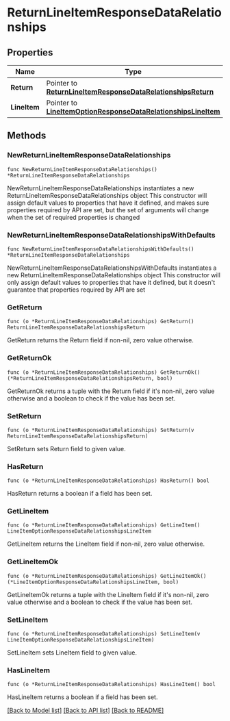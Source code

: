 # ReturnLineItemResponseDataRelationships

## Properties

Name | Type | Description | Notes
------------ | ------------- | ------------- | -------------
**Return** | Pointer to [**ReturnLineItemResponseDataRelationshipsReturn**](ReturnLineItemResponseDataRelationshipsReturn.md) |  | [optional] 
**LineItem** | Pointer to [**LineItemOptionResponseDataRelationshipsLineItem**](LineItemOptionResponseDataRelationshipsLineItem.md) |  | [optional] 

## Methods

### NewReturnLineItemResponseDataRelationships

`func NewReturnLineItemResponseDataRelationships() *ReturnLineItemResponseDataRelationships`

NewReturnLineItemResponseDataRelationships instantiates a new ReturnLineItemResponseDataRelationships object
This constructor will assign default values to properties that have it defined,
and makes sure properties required by API are set, but the set of arguments
will change when the set of required properties is changed

### NewReturnLineItemResponseDataRelationshipsWithDefaults

`func NewReturnLineItemResponseDataRelationshipsWithDefaults() *ReturnLineItemResponseDataRelationships`

NewReturnLineItemResponseDataRelationshipsWithDefaults instantiates a new ReturnLineItemResponseDataRelationships object
This constructor will only assign default values to properties that have it defined,
but it doesn't guarantee that properties required by API are set

### GetReturn

`func (o *ReturnLineItemResponseDataRelationships) GetReturn() ReturnLineItemResponseDataRelationshipsReturn`

GetReturn returns the Return field if non-nil, zero value otherwise.

### GetReturnOk

`func (o *ReturnLineItemResponseDataRelationships) GetReturnOk() (*ReturnLineItemResponseDataRelationshipsReturn, bool)`

GetReturnOk returns a tuple with the Return field if it's non-nil, zero value otherwise
and a boolean to check if the value has been set.

### SetReturn

`func (o *ReturnLineItemResponseDataRelationships) SetReturn(v ReturnLineItemResponseDataRelationshipsReturn)`

SetReturn sets Return field to given value.

### HasReturn

`func (o *ReturnLineItemResponseDataRelationships) HasReturn() bool`

HasReturn returns a boolean if a field has been set.

### GetLineItem

`func (o *ReturnLineItemResponseDataRelationships) GetLineItem() LineItemOptionResponseDataRelationshipsLineItem`

GetLineItem returns the LineItem field if non-nil, zero value otherwise.

### GetLineItemOk

`func (o *ReturnLineItemResponseDataRelationships) GetLineItemOk() (*LineItemOptionResponseDataRelationshipsLineItem, bool)`

GetLineItemOk returns a tuple with the LineItem field if it's non-nil, zero value otherwise
and a boolean to check if the value has been set.

### SetLineItem

`func (o *ReturnLineItemResponseDataRelationships) SetLineItem(v LineItemOptionResponseDataRelationshipsLineItem)`

SetLineItem sets LineItem field to given value.

### HasLineItem

`func (o *ReturnLineItemResponseDataRelationships) HasLineItem() bool`

HasLineItem returns a boolean if a field has been set.


[[Back to Model list]](../README.md#documentation-for-models) [[Back to API list]](../README.md#documentation-for-api-endpoints) [[Back to README]](../README.md)


